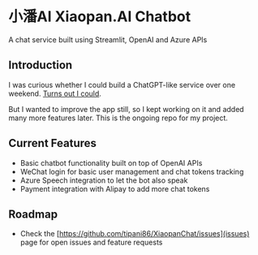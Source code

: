 # 小潘AI Xiaopan.AI Chatbot
A chat service built using Streamlit, OpenAI and Azure APIs

## Introduction
I was curious whether I could build a ChatGPT-like service over one weekend. [Turns out I could](https://www.linkedin.com/pulse/how-i-built-my-own-chatgpt-almost-free-less-than-24-hours-tianyi-pan/).

But I wanted to improve the app still, so I kept working on it and added many more features later. This is the ongoing repo for my project.

## Current Features

- Basic chatbot functionality built on top of OpenAI APIs
- WeChat login for basic user management and chat tokens tracking
- Azure Speech integration to let the bot also speak
- Payment integration with Alipay to add more chat tokens

## Roadmap

- Check the [https://github.com/tipani86/XiaopanChat/issues](issues) page for open issues and feature requests
